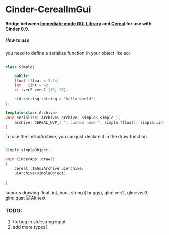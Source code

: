 Cinder-CerealImGui
===================
#### Bridge between [Immediate mode GUI Library](https://github.com/ocornut/imgui/)  and [Cereal](http://uscilab.github.io/cereal/)  for use with Cinder 0.9.


##### How to use
you need to define a serialize function in your object like so:

```c++

class Simple{

    public:
    float ffloat = 3.14;
    int   iint = 42;
    ci::vec2 vvec2 {10, 20};

    std::string sstring = "hello world";
};

template<class Archive>
void serialize( Archive& archive, Simple& simple ){
    archive( CEREAL_NVP_( ". custom name ", simple.ffloat), simple.iint, simple.vvec2, simple.sstring  );
}

```

To use the ImGuiArchive, you can just declare it in the draw function
```c++

Simple simpleObject;

void CinderApp::draw()
{
    cereal::ImGuiArchive uiArchive;
    uiArchive(simpleObject);
    
}
```

suports drawing float, int, bool, string ( buggy), glm::vec2, glm::vec3, glm::quat
![Alt text](/img.jpg?raw=true "example")

### TODO:
1. fix bug in std::string input
2. add more types?
